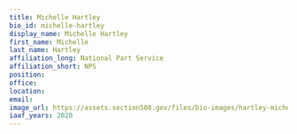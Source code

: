 ```yaml
---
title: Michelle Hartley
bio_id: michelle-hartley
display_name: Michelle Hartley
first_name: Michelle
last_name: Hartley
affiliation_long: National Part Service
affiliation_short: NPS
position: 
office: 
location: 
email: 
image_url: https://assets.section508.gov/files/bio-images/hartley-michelle.png
iaaf_years: 2020
---
```


